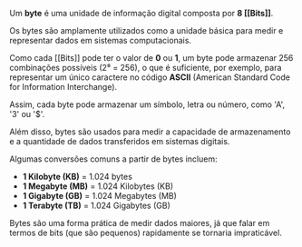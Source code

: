 Um **byte** é uma unidade de informação digital composta por **8 [[Bits]]**.

Os bytes são amplamente utilizados como a unidade básica para medir e representar dados em sistemas computacionais. 

Como cada [[Bits]] pode ter o valor de **0** ou **1**, um byte pode armazenar 256 combinações possíveis (2⁸ = 256), o que é suficiente, por exemplo, para representar um único caractere no código **ASCII** (American Standard Code for Information Interchange).

Assim, cada byte pode armazenar um símbolo, letra ou número, como 'A', '3' ou '$'.

Além disso, bytes são usados para medir a capacidade de armazenamento e a quantidade de dados transferidos em sistemas digitais.

Algumas conversões comuns a partir de bytes incluem:

- **1 Kilobyte (KB)** = 1.024 bytes
- **1 Megabyte (MB)** = 1.024 Kilobytes (KB)
- **1 Gigabyte (GB)** = 1.024 Megabytes (MB)
- **1 Terabyte (TB)** = 1.024 Gigabytes (GB)

Bytes são uma forma prática de medir dados maiores, já que falar em termos de bits (que são pequenos) rapidamente se tornaria impraticável.

